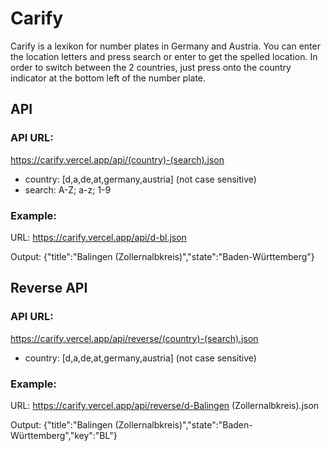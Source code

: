 # Carify

Carify is a lexikon for number plates in Germany and Austria. You can enter the location letters and press search or enter to get the spelled location. In order to switch between the 2 countries, just press onto the country indicator at the bottom left of the number plate.

## API

### API URL:

https://carify.vercel.app/api/(country)-(search).json

- country: [d,a,de,at,germany,austria] (not case sensitive)
- search: A-Z; a-z; 1-9

### Example:

URL: https://carify.vercel.app/api/d-bl.json

Output: {"title":"Balingen (Zollernalbkreis)","state":"Baden-Württemberg"}

## Reverse API

### API URL:

https://carify.vercel.app/api/reverse/(country)-(search).json

- country: [d,a,de,at,germany,austria] (not case sensitive)

### Example:

URL: https://carify.vercel.app/api/reverse/d-Balingen (Zollernalbkreis).json

Output: {"title":"Balingen (Zollernalbkreis)","state":"Baden-Württemberg","key":"BL"}
